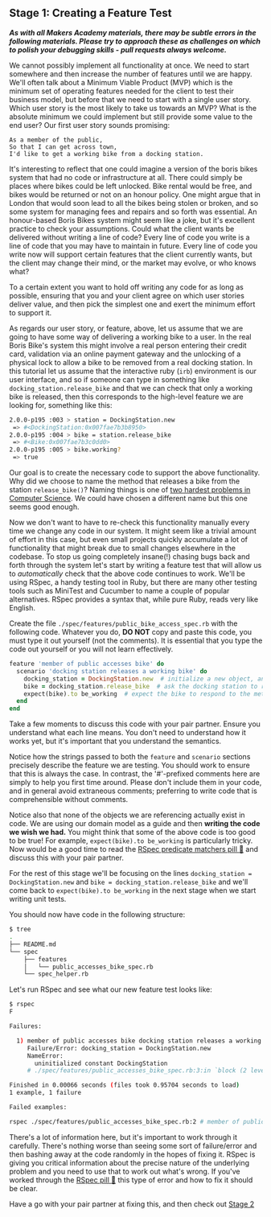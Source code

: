 ## Stage 1: Creating a Feature Test

***As with all Makers Academy materials, there may be subtle errors in the following materials.  Please try to approach these as challenges on which to polish your debugging skills - pull requests always welcome.***

We cannot possibly implement all functionality at once. We need to start somewhere and then increase the number of features until we are happy.  We'll often talk about a Minimum Viable Product (MVP) which is the minimum set of operating features needed for the client to test their business model, but before that we need to start with a single user story.  Which user story is the most likely to take us towards an MVP? What is the absolute minimum we could implement but still provide some value to the end user? Our first user story sounds promising:

```
As a member of the public,
So that I can get across town,
I'd like to get a working bike from a docking station.
```

It's interesting to reflect that one could imagine a version of the boris bikes system that had no code or infrastructure at all.  There could simply be places where bikes could be left unlocked.  Bike rental would be free, and bikes would be returned or not on an honour policy.  One might argue that in London that would soon lead to all the bikes being stolen or broken, and so some system for managing fees and repairs and so forth was essential.  An honour-based Boris Bikes system might seem like a joke, but it's excellent practice to check your assumptions.  Could what the client wants be delivered without writing a line of code?  Every line of code you write is a line of code that you may have to maintain in future. Every line of code you write now will support certain features that the client currently wants, but the client may change their mind, or the market may evolve, or who knows what?

To a certain extent you want to hold off writing any code for as long as possible, ensuring that you and your client agree on which user stories deliver value, and then pick the simplest one and exert the minimum effort to support it.

As regards our user story, or feature, above, let us assume that we are going to have some way of delivering a working bike to a user.  In the real Boris Bike's system this might involve a real person entering their credit card, validation via an online payment gateway and the unlocking of a physical lock to allow a bike to be removed from a real docking station.  In this tutorial let us assume that the interactive ruby (`irb`) environment is our user interface, and so if someone can type in something like `docking_station.release_bike` and that we can check that only a working bike is released, then this corresponds to the high-level feature we are looking for, something like this:

```sh
2.0.0-p195 :003 > station = DockingStation.new
 => #<DockingStation:0x007fae7b3b8950>
2.0.0-p195 :004 > bike = station.release_bike
 => #<Bike:0x007fae7b3c0dd0>
2.0.0-p195 :005 > bike.working?
 => true
```

Our goal is to create the necessary code to support the above functionality.  Why did we choose to name the method that releases a bike from the station `release_bike()`? Naming things is one of [two hardest problems in Computer Science](http://martinfowler.com/bliki/TwoHardThings.html). We could have chosen a different name but this one seems good enough.

Now we don't want to have to re-check this functionality manually every time we change any code in our system.  It might seem like a trivial amount of effort in this case, but even small projects quickly accumulate a lot of functionality that might break due to small changes elsewhere in the codebase.  To stop us going completely insane(!) chasing bugs back and forth through the system let's start by writing a feature test that will allow us to *automatically* check that the above code continues to work.  We'll be using RSpec, a handy testing tool in Ruby, but there are many other testing tools such as MiniTest and Cucumber to name a couple of popular alternatives.  RSpec provides a syntax that, while pure Ruby, reads very like English.

Create the file `./spec/features/public_bike_access_spec.rb` with the following code. Whatever you do, **DO NOT** copy and paste this code, you must type it out yourself (not the comments).  It is essential that you type the code out yourself or you will not learn effectively.

```ruby
feature 'member of public accesses bike' do
  scenario 'docking station releases a working bike' do
    docking_station = DockingStation.new  # initialize a new object, an instance of the DockingStation class
    bike = docking_station.release_bike  # ask the docking station to release a bike
    expect(bike).to be_working  # expect the bike to respond to the method 'working?' with true
  end
end
```

Take a few moments to discuss this code with your pair partner.  Ensure you understand what each line means.  You don't need to understand how it works yet, but it's important that you understand the semantics.

Notice how the strings passed to both the `feature` and `scenario` sections precisely describe the feature we are testing.  You should work to ensure that this is always the case.  In contrast, the '#'-prefixed comments here are simply to help you first time around.  Please don't include them in your code, and in general avoid extraneous comments; preferring to write code that is comprehensible without comments.

Notice also that none of the objects we are referencing actually exist in code.  We are using our domain model as a guide and then **writing the code we wish we had.** You might think that some of the above code is too good to be true!  For example, `expect(bike).to be_working` is particularly tricky.  Now would be a good time to read the [RSpec predicate matchers pill :pill:](../pills/rspec_predicate.md) and discuss this with your pair partner.

For the rest of this stage we'll be focusing on the lines `docking_station = DockingStation.new` and `bike = docking_station.release_bike` and we'll come back to `expect(bike).to be_working` in the next stage when we start writing unit tests.

You should now have code in the following structure:

```sh
$ tree
.
├── README.md
└── spec
    ├── features
    │   └── public_accesses_bike_spec.rb
    └── spec_helper.rb
```

Let's run RSpec and see what our new feature test looks like:
```sh
$ rspec
F

Failures:

  1) member of public accesses bike docking station releases a working bike
     Failure/Error: docking_station = DockingStation.new
     NameError:
       uninitialized constant DockingStation
     # ./spec/features/public_accesses_bike_spec.rb:3:in `block (2 levels) in <top (required)>'

Finished in 0.00066 seconds (files took 0.95704 seconds to load)
1 example, 1 failure

Failed examples:

rspec ./spec/features/public_accesses_bike_spec.rb:2 # member of public accesses bike docking station releases a working bike
```

There's a lot of information here, but it's important to work through it carefully.  There's nothing worse than seeing some sort of failure/error and then bashing away at the code randomly in the hopes of fixing it.  RSpec is giving you critical information about the precise nature of the underlying problem and you need to use that to work out what's wrong.  If you've worked through the [RSpec pill :pill:](../pills/rspec.md) this type of error and how to fix it should be clear.

Have a go with your pair partner at fixing this, and then check out [Stage 2](boris_bikes_stage_2.md)
